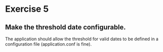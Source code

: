 # Exercise 5

## Make the threshold date configurable.

The application should allow the threshold for valid dates to be defined in a configuration file (application.conf is fine).
      